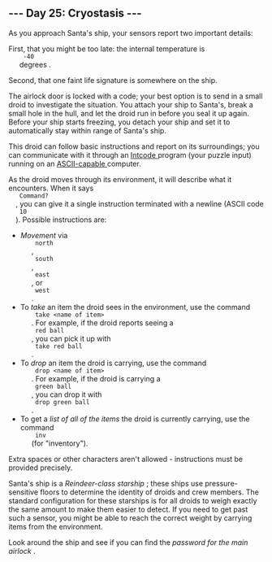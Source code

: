<article class="day-desc">
 <h2>
  --- Day 25: Cryostasis ---
 </h2>
 <p>
  As you approach Santa's ship, your sensors report two important details:
 </p>
 <p>
  First, that you might be too late: the internal temperature is
  <span title="This is the same in Fahrenheit and Celsius.">
   <code>
    -40
   </code>
   degrees
  </span>
  .
 </p>
 <p>
  Second, that one faint life signature is somewhere on the ship.
 </p>
 <p>
  The airlock door is locked with a code; your best option is to send in a small droid to investigate the situation.  You attach your ship to Santa's, break a small hole in the hull, and let the droid run in before you seal it up again. Before your ship starts freezing, you detach your ship and set it to automatically stay within range of Santa's ship.
 </p>
 <p>
  This droid can follow basic instructions and report on its surroundings; you can communicate with it through an
  <a href="9">
   Intcode
  </a>
  program (your puzzle input) running on an
  <a href="17">
   ASCII-capable
  </a>
  computer.
 </p>
 <p>
  As the droid moves through its environment, it will describe what it encounters.  When it says
  <code>
   Command?
  </code>
  , you can give it a single instruction terminated with a newline (ASCII code
  <code>
   10
  </code>
  ). Possible instructions are:
 </p>
 <ul>
  <li>
   <em>
    Movement
   </em>
   via
   <code>
    north
   </code>
   ,
   <code>
    south
   </code>
   ,
   <code>
    east
   </code>
   , or
   <code>
    west
   </code>
   .
  </li>
  <li>
   To
   <em>
    take
   </em>
   an item the droid sees in the environment, use the command
   <code>
    take &lt;name of item&gt;
   </code>
   . For example, if the droid reports seeing a
   <code>
    red ball
   </code>
   , you can pick it up with
   <code>
    take red ball
   </code>
   .
  </li>
  <li>
   To
   <em>
    drop
   </em>
   an item the droid is carrying, use the command
   <code>
    drop &lt;name of item&gt;
   </code>
   . For example, if the droid is carrying a
   <code>
    green ball
   </code>
   , you can drop it with
   <code>
    drop green ball
   </code>
   .
  </li>
  <li>
   To get a
   <em>
    list of all of the items
   </em>
   the droid is currently carrying, use the command
   <code>
    inv
   </code>
   (for "inventory").
  </li>
 </ul>
 <p>
  Extra spaces or other characters aren't allowed - instructions must be provided precisely.
 </p>
 <p>
  Santa's ship is a
  <em>
   Reindeer-class starship
  </em>
  ; these ships use pressure-sensitive floors to determine the identity of droids and crew members.  The standard configuration for these starships is for all droids to weigh exactly the same amount to make them easier to detect.  If you need to get past such a sensor, you might be able to reach the correct weight by carrying items from the environment.
 </p>
 <p>
  Look around the ship and see if you can find the
  <em>
   password for the main airlock
  </em>
  .
 </p>
</article>
